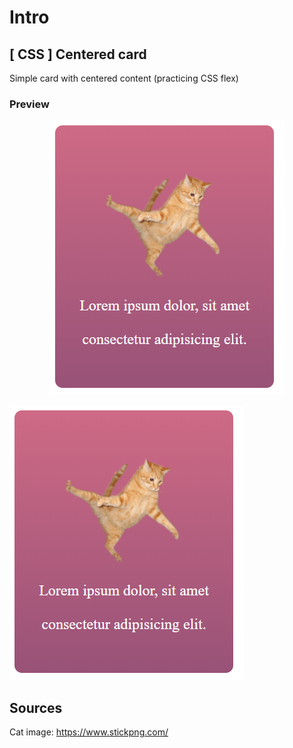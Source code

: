 # Intro 
## [ CSS ] Centered card
Simple card with centered content (practicing CSS flex)  

### Preview 
<div style="text-align:center">
  <img src="https://github.com/AvgustPol/centered-card/blob/main/result_preview.png?raw=true" />
</div>

![Preview image](https://github.com/AvgustPol/centered-card/blob/main/result_preview.png?raw=true)

## Sources 
Cat image: https://www.stickpng.com/ 
